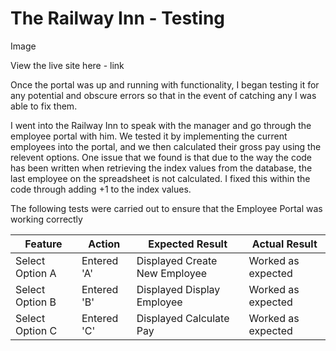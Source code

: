 # The Railway Inn - Testing

Image

View the live site here - link

Once the portal was up and running with functionality, I began testing it for any potential and obscure errors so that in the event of catching any I was able to fix them.

I went into the Railway Inn to speak with the manager and go through the employee portal with him. We tested it by implementing the current employees into the portal, and we then calculated their gross pay using the relevent options. One issue that we found is that due to the way the code has been written when retrieving the index values from the database, the last employee on the spreadsheet is not calculated. I fixed this within the code through adding +1 to the index values. 

The following tests were carried out to ensure that the Employee Portal was working correctly

| Feature | Action | Expected Result | Actual Result |
| ------- | ------ | --------------- | ------------- |
| Select Option A | Entered 'A' | Displayed Create New Employee | Worked as expected | 
| Select Option B | Entered 'B' | Displayed Display Employee | Worked as expected |
| Select Option C | Entered 'C' | Displayed Calculate Pay | Worked as expected | 
